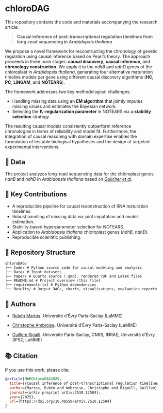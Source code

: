 # chloroDAG

This repository contains the code and materials accompanying the research article:

> **Causal inference of post-transcriptional regulation timelines from long-read sequencing in _Arabidopsis thaliana_**

We propose a novel framework for reconstructing the chronology of genetic regulation using causal inference based on Pearl’s theory. The approach proceeds in three main stages: **causal discovery**, **causal inference**, and **chronology construction**. We apply it to the *ndhB* and *ndhD* genes of the chloroplast in _Arabidopsis thaliana_, generating four alternative maturation timeline models per gene using different causal discovery algorithms (**HC**, **PC**, **LiNGAM**, and **NOTEARS**).

The framework addresses two key methodological challenges:

- Handling missing data using an **EM algorithm** that jointly imputes missing values and estimates the Bayesian network.
- Selecting the **ℓ₁-regularization parameter** in NOTEARS via a **stability selection** strategy.

The resulting causal models consistently outperform reference chronologies in terms of reliability and model fit. Furthermore, the integration of causal reasoning with domain expertise enables the formulation of testable biological hypotheses and the design of targeted experimental interventions.


## 🧬 Data

The project analyzes long-read sequencing data for the chloroplast genes *ndhB* and *ndhD* in _Arabidopsis thaliana_ based on [*Guilcher et al*](https://doi.org/10.3390/ijms222011297).


## 🧪 Key Contributions

- A reproducible pipeline for causal reconstruction of RNA maturation timelines.
- Robust handling of missing data via joint imputation and model estimation.
- Stability-based hyperparameter selection for NOTEARS.
- Application to *Arabidopsis thaliana* chloroplast genes (*ndhB*, *ndhD*).
- Reproducible scientific publishing.


## 📁 Repository Structure

```
chloroDAG/
├── Code/ # Python source code for causal modeling and analysis
├── Data/ # Input datasets
├── Paper/ # Quarto source (.qmd), rendered PDF and LaTeX files
├── README.md # Project overview (this file)
├── requirements.txt # Python dependencies
└── Results/ # Output DAGs, charts, visualisations, evaluation reports
```


## 👤 Authors

- [Rubén Martos](https://orcid.org/0000-0002-1463-5088). Université d'Évry Paris-Saclay (LaMME)

- [Christophe Ambroise](https://orcid.org/0000-0002-8148-0346). Université d'Évry Paris-Saclay (LaMME)

- [Guillem Rigaill](https://orcid.org/0000-0002-7176-7511). Université Paris-Saclay, CNRS, INRAE, Université d'Évry (IPS2, LaMME)

## 📚 Citation

If you use this work, please cite:

```bibtex
@article{MARChloroDAG2025,
  title={{Causal inference of post-transcriptional regulation timelines from long-read sequencing in \textit{Arabidopsis thaliana}}},
  author={Martos, Rubén and Ambroise, Christophe and Rigaill, Guillem},
  journal={arXiv preprint arXiv:2510.12504},
  year={2025},
  url={https://doi.org/10.48550/arXiv.2510.12504}
}
```
